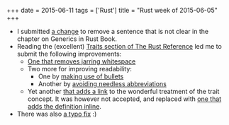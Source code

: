 +++
date = 2015-06-11
tags = ['Rust']
title = "Rust week of 2015-06-05"
+++

-   I submitted [a change] to remove a sentence that is not clear in the
    chapter on Generics in Rust Book.
-   Reading the (excellent) [Traits section of The Rust Reference] led
    me to submit the following improvements:
    -   [One that removes jarring whitespace]
    -   Two more for improving readability:
        -   One by [making use of bullets]
        -   Another by [avoiding needless abbreviations]
    -   Yet another [that adds a link] to the wonderful treatment of the
        trait concept. It was however not accepted, and replaced with
        [one that adds the definition inline].
-   There was also [a typo fix] :)

  [a change]: https://github.com/rust-lang/rust/pull/26105
  [Traits section of The Rust Reference]: https://doc.rust-lang.org/reference.html#traits
  [One that removes jarring whitespace]: https://github.com/rust-lang/rust/pull/26111
  [making use of bullets]: https://github.com/rust-lang/rust/pull/26112
  [avoiding needless abbreviations]: https://github.com/rust-lang/rust/pull/26113
  [that adds a link]: https://github.com/rust-lang/rust/pull/26116
  [one that adds the definition inline]: https://github.com/rust-lang/rust/pull/26118
  [a typo fix]: https://github.com/rust-lang/rust/pull/26195
